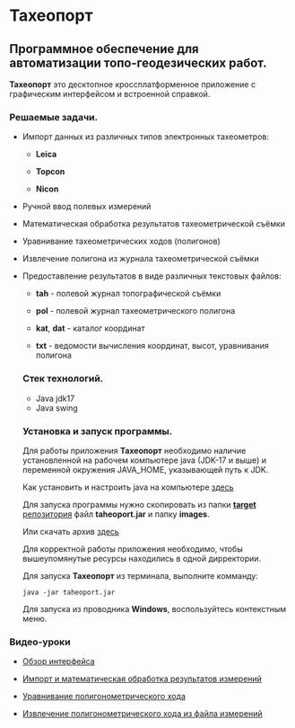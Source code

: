 # Тахеопорт

## Программное обеспечение для автоматизации топо-геодезических работ.

**Тахеопорт** это десктопное кроссплатформенное приложение с графическим интерфейсом и встроенной справкой.

### Решаемые задачи.

- Импорт данных из различных типов электронных тахеометров:

    - **Leica**

    - **Topcon**

    - **Nicon**
    
- Ручной ввод полевых измерений

- Математическая обработка результатов тахеометрической съёмки

- Уравнивание тахеометрических ходов (полигонов)

- Извлечение полигона из журнала тахеометрической съёмки

- Предоставление результатов в виде различных текстовых файлов:

    - **tah** - полевой журнал топографической съёмки

    - **pol** - полевой журнал тахеометрического полигона

    - **kat**, **dat** - каталог координат

    - **txt** - ведомости вычисления координат, высот, уравнивания полигона

    ### Стек технологий.

    - Java jdk17
    - Java swing

    ### Установка и запуск программы.

    Для работы приложения **Тахеопорт** необходимо наличие установленной на рабочем компьютере java (JDK-17 и выше) и переменной окружения JAVA_HOME, указывающей путь к JDK. 
    
    Как установить и настроить java на компьютере [здесь](https://ru.hexlet.io/blog/posts/kak-ustanovit-i-nastroit-jdk-dlya-razrabotki-na-java-poshagovoe-rukovodstvo)

    Для запуска программы нужно скопировать из папки [**target** репозитория](https://github.com/AndrewNizovkin/Taheoport/tree/main/target) файл **taheoport.jar** и папку **images**. 

    Или скачать архив [здесь](https://cloud.mail.ru/public/P4qz/gbr3hYWiP)
    
    Для корректной работы приложения необходимо, чтобы вышеупомянутые ресурсы находились в одной дирректории.

    Для запуска **Тахеопорт** из терминала, выполните комманду:

    ```shell
    java -jar taheoport.jar
    ```

    Для запуска из проводника **Windows**, воспользуйтесь контекстным меню.

### Видео-уроки

- [Обзор интерфейса](https://cloud.mail.ru/public/togW/TxeMaoHQZ)

- [Импорт и математическая обработка результатов измерений](https://cloud.mail.ru/public/fp4A/rCCN2pQbx)

- [Уравнивание полигонометрического хода](https://cloud.mail.ru/public/szbr/PnKBjhYJQ)

- [Извлечение полигонометрического хода из файла измерений](https://cloud.mail.ru/public/U8D1/MCLvZKNS5)




